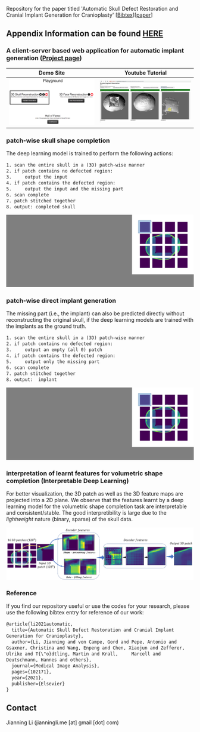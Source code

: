 Repository for the paper titled 'Automatic Skull Defect Restoration and Cranial Implant Generation for Cranioplasty' [[Bibtex](https://dl.dropboxusercontent.com/s/kdxyjbegma9iwv0/bibtex1.txt?dl=0)][[paper](https://doi.org/10.1016/j.media.2021.102171)]


## Appendix Information can be found [HERE](https://github.com/Jianningli/MIA/tree/add-license-1/source)

### A client-server based web application for automatic implant generation ([Project page](http://jianningli.me/autoCranialImp))

| Demo Site|Youtube Tutorial|
| ------      | ------ |
|[![Studierfenster](https://github.com/Jianningli/MIA/blob/add-license-1/images/website.PNG)](http://studierfenster.icg.tugraz.at/ "Studierfenster")  |  [![Skull Shape Reconstruction](https://github.com/Jianningli/MIA/blob/add-license-1/images/youtube.PNG)](https://www.youtube.com/watch?v=pt-jw8nXzgs&feature=youtu.be "Skull Shape Reconstruction")|



 ### patch-wise skull shape completion

The deep learning model is trained to perform the following actions:

```
1. scan the entire skull in a (3D) patch-wise manner
2. if patch contains no defected region:
3.     output the input
4. if patch contains the defected region:
5.     output the input and the missing part 
6. scan complete
7. patch stitched together
8. output: completed skull
```

![example](https://github.com/Jianningli/MIA/blob/add-license-1/images/patch-wise.gif)


### patch-wise direct implant generation
The missing part (i.e., the implant) can also be predicted directly without reconstructing the original skull, if the deep learning models are trained with the implants as the ground truth.

```
1. scan the entire skull in a (3D) patch-wise manner
2. if patch contains no defected region:
3.     output an empty (all 0) patch 
4. if patch contains the defected region:
5.     output only the missing part 
6. scan complete
7. patch stitched together
8. output:  implant
```
  
![example](https://github.com/Jianningli/MIA/blob/add-license-1/images/patch-wise-implant.gif)


### interpretation of learnt features for volumetric shape completion (Interpretable Deep Learning)
For better visualization, the 3D patch as well as the 3D feature maps are projected into a 2D plane.
We observe that the features learnt by a deep learning model for the volumetric shape completion task are interpretable and consistent/stable. 
The good interpretibility is large due to the <em>lightweight</em> nature (binary, sparse) of the skull data. 

![example](https://github.com/Jianningli/MIA/blob/add-license-1/images/features.png)


### Reference

If you find our repository useful or use the codes for your research, please use the following bibtex entry for reference of our work:

```
@article{li2021automatic,
  title={Automatic Skull Defect Restoration and Cranial Implant Generation for Cranioplasty},
  author={Li, Jianning and von Campe, Gord and Pepe, Antonio and Gsaxner, Christina and Wang, Enpeng and Chen, Xiaojun and Zefferer, Ulrike and T{\"o}dtling, Martin and Krall,     Marcell and Deutschmann, Hannes and others},
  journal={Medical Image Analysis},
  pages={102171},
  year={2021},
  publisher={Elsevier}
}
```


## Contact
Jianning Li (jianningli.me [at] gmail [dot] com)



